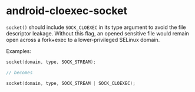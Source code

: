 # android-cloexec-socket

`socket()` should include `SOCK_CLOEXEC` in its type argument to avoid
the file descriptor leakage. Without this flag, an opened sensitive file
would remain open across a fork+exec to a lower-privileged SELinux
domain.

Examples:

``` c++
socket(domain, type, SOCK_STREAM);

// becomes

socket(domain, type, SOCK_STREAM | SOCK_CLOEXEC);
```
